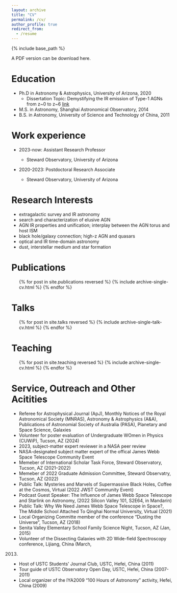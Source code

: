 ```yaml
---
layout: archive
title: "CV"
permalink: /cv/
author_profile: true
redirect_from:
  - /resume
---
```


{% include base_path %}

A PDF version can be download here.

Education
======
* Ph.D in Astronomy & Astrophysics, University of Arizona, 2020
  * Dissertation Topic: Demystifying the IR emission of Type-1 AGNs from z~0 to z~6 [link](https://repository.arizona.edu/handle/10150/636940)
* M.S. in Astronomy, Shanghai Astronomical Observatory, 2014
* B.S. in Astronomy, University of Science and Technology of China, 2011

Work experience
======
* 2023-now:  Assistant Research Professor  
  * Steward Observatory, University of Arizona

* 2020-2023: Postdoctoral Research Associate
  * Steward Observatory, University of Arizona


Research Interests
======
* extragalactic survey and IR astronomy
* search and characterization of elusive AGN
* AGN IR properties and unification; interplay between the AGN torus and host ISM
* black hole/galaxy connection; high-z AGN and quasars
* optical and IR time-domain astronomy
* dust, interstellar medium and star formation


Publications
======
  <ul>{% for post in site.publications reversed %}
    {% include archive-single-cv.html %}
  {% endfor %}</ul>
  
Talks
======
  <ul>{% for post in site.talks reversed %}
    {% include archive-single-talk-cv.html  %}
  {% endfor %}</ul>
  
Teaching
======
  <ul>{% for post in site.teaching reversed %}
    {% include archive-single-cv.html %}
  {% endfor %}</ul>
  
Service, Outreach and Other Acitities
======
* Referee for Astrophysical Journal (ApJ), Monthly Notices of the Royal Astronomical Society (MNRAS),
Astronomy & Astrophysics (A&A), Publications of Astronomial Society of Australia (PASA), Planetary
and Space Science, Galaxies
* Volunteer for poster evaluation of Undergraduate WOmen in Physics (CUWiP), Tucson, AZ (2024)
* 2023, subject-matter expert reviewer in a NASA peer review
* NASA-designated subject matter expert of the offical James Webb Space Telescope Community Event
* Memeber of International Scholar Task Force, Steward Observatory, Tucson, AZ (2021–2022)
* Memeber of 2022 Graduate Admission Committee, Steward Observatry, Tucson, AZ (2022)
* Public Talk: Mysteries and Marvels of Supermassive Black Holes, Coffee at the Cosmos, Virtual (2022
JWST Community Event)
* Podcast Guest Speaker: The Influence of James Webb Space Telescope and Starlink on Astronomy, (2022
Silicon Valley 101, S2E64, in Mandarin)
* Public Talk: Why We Need James Webb Space Telescope in Space?, The Middle School Attached To
Qinghai Normal University, Virtual (2021)
* Local Organizing Committe member of the conference “Dusting the Universe”, Tucson, AZ (2018)
* Senita Valley Elementary School Family Science Night, Tucson, AZ (Jan, 2015)
* Volunteer of the Dissecting Galaxies with 2D Wide-field Spectroscopy conference, Lijiang, China (March,
2013)
* Host of USTC Students’ Journal Club, USTC, Hefei, China (2011)
* Tour guide of USTC Observatory Open Day, USTC, Hefei, China (2007-2011)
* Local organizer of the IYA2009 “100 Hours of Astronomy” activity, Hefei, China (2009)
